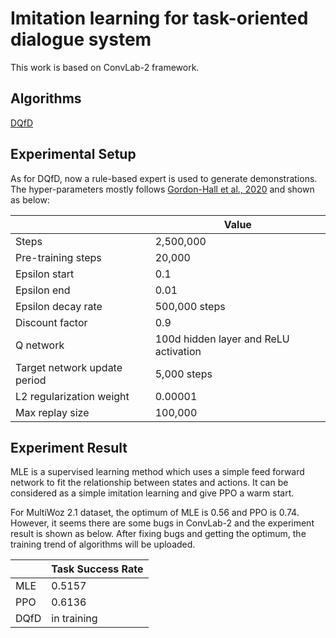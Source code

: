 # Imitation learning for task-oriented dialogue system
This work is based on ConvLab-2 framework.

## Algorithms
[DQfD](https://github.com/Happy-Yasuo/MSc-Project/tree/master/convlab2/policy/dqn)

## Experimental Setup
As for DQfD, now a rule-based expert is used to generate demonstrations. The hyper-parameters mostly follows [Gordon-Hall et al.,
2020](https://arxiv.org/pdf/2004.08114.pdf) and shown as below:

|                    | Value         |
| -------------------|----------     |
| Steps              | 2,500,000     |
| Pre-training steps | 20,000        |
| Epsilon start      | 0.1           |
| Epsilon end        | 0.01          | 
| Epsilon decay rate | 500,000 steps |
| Discount factor    | 0.9           |
| Q network | 100d hidden layer and ReLU activation |
| Target network update period | 5,000 steps |
| L2 regularization weight  | 0.00001 |
| Max replay size | 100,000 |


## Experiment Result
MLE is a supervised learning method which uses a simple feed forward network to fit the relationship between states and actions. It can be considered as a simple imitation learning and give PPO a warm start.

For MultiWoz 2.1 dataset, the optimum of MLE is 0.56 and PPO is 0.74. However, it seems there are some bugs in ConvLab-2 and the experiment result is shown as below. After fixing bugs and getting the optimum, the training trend of algorithms will be uploaded.

|           | Task Success Rate |
| --------- | ----------------- |
| MLE       | 0.5157            |
| PPO       | 0.6136            |
| DQfD      | in training       |
